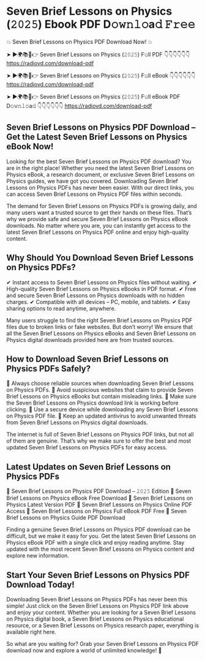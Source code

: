 # Seven Brief Lessons on Physics (𝟸𝟶𝟸𝟻) Ebook PDF D𝚘𝚠𝚗𝚕𝚘a𝚍 𝙵𝚛𝚎𝚎

💥 Seven Brief Lessons on Physics PDF Download Now! 💥

➤ ►🌍📚📱👉 Seven Brief Lessons on Physics (𝟸𝟶𝟸𝟻) F𝚞ll PDF 👇👇👇👇👇👇
https://radiovd.com/download-pdf

➤ ►🌍📚📱👉 Seven Brief Lessons on Physics (𝟸𝟶𝟸𝟻) F𝚞ll eBook 👇👇👇👇👇👇
https://radiovd.com/download-pdf

➤ ►🌍📚📱👉 Seven Brief Lessons on Physics (𝟸𝟶𝟸𝟻) F𝚞ll eBook PDF D𝚘𝚠𝚗𝚕𝚘a𝚍 👇👇👇👇👇👇
https://radiovd.com/download-pdf

## Seven Brief Lessons on Physics PDF Download – Get the Latest Seven Brief Lessons on Physics eBook Now!

Looking for the best Seven Brief Lessons on Physics PDF download? You are in the right place! Whether you need the latest Seven Brief Lessons on Physics eBook, a research document, or exclusive Seven Brief Lessons on Physics guides, we have got you covered. Downloading Seven Brief Lessons on Physics PDFs has never been easier. With our direct links, you can access Seven Brief Lessons on Physics PDF files within seconds.

The demand for Seven Brief Lessons on Physics PDFs is growing daily, and many users want a trusted source to get their hands on these files. That’s why we provide safe and secure Seven Brief Lessons on Physics eBook downloads. No matter where you are, you can instantly get access to the latest Seven Brief Lessons on Physics PDF online and enjoy high-quality content.

## Why Should You Download Seven Brief Lessons on Physics PDFs?

✔ Instant access to Seven Brief Lessons on Physics files without waiting.
✔ High-quality Seven Brief Lessons on Physics eBooks in PDF format.
✔ Free and secure Seven Brief Lessons on Physics downloads with no hidden charges.
✔ Compatible with all devices – PC, mobile, and tablets.
✔ Easy sharing options to read anytime, anywhere.

Many users struggle to find the right Seven Brief Lessons on Physics PDF files due to broken links or fake websites. But don’t worry! We ensure that all the Seven Brief Lessons on Physics eBooks and Seven Brief Lessons on Physics digital downloads provided here are from trusted sources.

## How to Download Seven Brief Lessons on Physics PDFs Safely?

📌 Always choose reliable sources when downloading Seven Brief Lessons on Physics PDFs.
📌 Avoid suspicious websites that claim to provide Seven Brief Lessons on Physics eBooks but contain misleading links.
📌 Make sure the Seven Brief Lessons on Physics download link is working before clicking.
📌 Use a secure device while downloading any Seven Brief Lessons on Physics PDF file.
📌 Keep an updated antivirus to avoid unwanted threats from Seven Brief Lessons on Physics digital downloads.

The internet is full of Seven Brief Lessons on Physics PDF links, but not all of them are genuine. That’s why we make sure to offer the best and most updated Seven Brief Lessons on Physics PDFs for easy access.

## Latest Updates on Seven Brief Lessons on Physics PDFs

🔹 Seven Brief Lessons on Physics PDF Download – 𝟸𝟶𝟸𝟻 Edition
🔹 Seven Brief Lessons on Physics eBook Free Download
🔹 Seven Brief Lessons on Physics Latest Version PDF
🔹 Seven Brief Lessons on Physics Online PDF Access
🔹 Seven Brief Lessons on Physics Full eBook PDF Free
🔹 Seven Brief Lessons on Physics Guide PDF Download

Finding a genuine Seven Brief Lessons on Physics PDF download can be difficult, but we make it easy for you. Get the latest Seven Brief Lessons on Physics eBook PDF with a single click and enjoy reading anytime. Stay updated with the most recent Seven Brief Lessons on Physics content and explore new information.

## Start Your Seven Brief Lessons on Physics PDF Download Today!

Downloading Seven Brief Lessons on Physics PDFs has never been this simple! Just click on the Seven Brief Lessons on Physics PDF link above and enjoy your content. Whether you are looking for a Seven Brief Lessons on Physics digital book, a Seven Brief Lessons on Physics educational resource, or a Seven Brief Lessons on Physics research paper, everything is available right here.

So what are you waiting for? Grab your Seven Brief Lessons on Physics PDF download now and explore a world of unlimited knowledge! 🚀